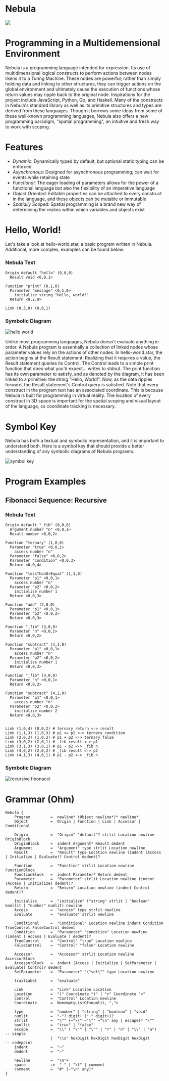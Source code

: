 # Nebula
![](/images/logos/Nebula-logo-small.png)

# Programming in a Multidemensional Environment
Nebula is a programming language intended for expression. Its use of multidimensional logical constructs to perform actions between nodes likens it to a Turing Machine. These nodes are powerful; rather than simply holding data and linking to other structures, they can trigger actions on the global environment and ultimately cause the execution of functions whose return values may ripple back to the original node. Inspirations for the project include JavaScript, Python, Go, and Haskell. Many of the constructs in Nebula's standard library as well as its primitive structures and types are derived from these languages. Though it borrows some ideas from some of these well-known programming languages, Nebula also offers a new programming paradigm, "spatial programming", an intuitive and fresh way to work with scoping.

# Features
- _Dynamic_: Dynamically typed by default, but optional static typing can be enforced
- _Asynchronous_: Designed for asynchronous programming; can wait for events while retaining state
- _Functional_: The eager loading of parameters allows for the power of a functional language but also the flexibility of an imperative language
- _Object Oriented_: Editable properties can be attached to every construct in the language, and these objects can be mutable or immutable
- _Spatially Scoped_: Spatial programming is a brand new way of determining the realms within which variables and objects exist

# Hello, World!
Let's take a look at hello-world.star, a basic program written in Nebula. Additional, more complex, examples can be found below.
### Nebula Text
```
Origin default "hello" (0,0,0)
  Result void <0,0,1>

Function "print" (0,1,0)
  Parameter "message" <0,1,0>
    initialize string "Hello, world!"
  Return <0,2,0>

Link (0,3,0) (0,0,1)
```
### Symbolic Diagram
![hello world](/example-programs/hello_world.png)

Unlike most programming languages, Nebula doesn't evaluate anything in order. A Nebula program is essentially a collection of linked nodes whose parameter values rely on the actions of other nodes. In hello-world.star, the action begins at the Result statement. Realizing that it requires a value, the Result statement queries its Control. The Control leads to a simple print function that does what you'd expect... writes to stdout. The print function has its own parameter to satisfy, and as denoted by the diagram, it has been linked to a primitive: the string "Hello, World!". Now, as the data ripples forward, the Result statement's Control query is satisfied. Note that every construct in the program text has an associated coordinate. This is because Nebula is built for programming in virtual reality. The location of every construct in 3D space is important for the spatial scoping and visual layout of the language, so coordinate tracking is necessary.

# Symbol Key

Nebula has both a textual and symbolic representation, and it is important to understand both. Here is a symbol key that should provide a better understanding of any symbolic diagrams of Nebula programs.

![symbol key](/images/symbol-key.png)

# Program Examples

## Fibonacci Sequence: Recursive
### Nebula Text
```
Origin default "_fib" (0,0,0)
  Argument number "n" <0,0,1>
  Result number <0,0,2>

Function "ternary" (1,0,0)
  Parameter "true" <0,0,1>
    access number "n"
  Parameter "false" <0,0,2>
  Parameter "condition" <0,0,3>
  Return <0,0,4>

Function "lessThanOrEqual" (1,1,0)
  Parameter "p1" <0,0,1>
    access number "n"
  Parameter "p2" <0,0,2>
    initialize number 1
  Return <0,0,3>

Function "add" (2,0,0)
  Parameter "p1" <0,0,1>
  Parameter "p2" <0,0,2>
  Return <0,0,3>

Function "_fib" (3,0,0)
  Parameter "n" <0,0,1>
  Return <0,0,2>

Function "subtract" (3,1,0)
  Parameter "p1" <0,0,1>
    access number "n"
  Parameter "p2" <0,0,2>
    initialize number 1
  Return <0,0,3>

Function "_fib" (4,0,0)
  Parameter "n" <0,0,1>
  Return <0,0,2>

Function "subtract" (4,1,0)
  Parameter "p1" <0,0,1>
    access number "n"
  Parameter "p2" <0,0,2>
    initialize number 2
  Return <0,0,3>


Link (1,0,4) (0,0,2) # ternary return <-> result
Link (1,1,3) (1,0,3) # p1 <= p2 <-> ternary condition
Link (2,0,3) (1,0,2) # p1 + p2 <-> ternary false
Link (3,0,2) (2,0,1) # _fib result <-> p1
Link (3,1,3) (3,0,1) # p1 - p2 <-> _fib n
Link (4,0,2) (2,0,2) # _fib result <-> p2
Link (4,1,3) (4,0,1) # p1 - p2 <-> _fib n
```
### Symbolic Diagram
![recursive fibonacci](/example-programs/recursive_fib.png)

# Grammar (Ohm)
```
Nebula {
    Program         =  newline* (Object newline*)* newline*
    Object          =  Origin | Function | Link | Accessor | Conditional

    Origin          =  "Origin" "default"? strlit Location newline OriginBlock
    OriginBlock     =  indent Argument* Result dedent
    Argument        =  "Argument" type strlit Location newline
    Result          =  "Result" type Location newline (indent (Access | Initialize | Evaluate)? Control dedent)?

    Function        =  "Function" strlit Location newline FunctionBlock
    FunctionBlock   =  indent Parameter* Return dedent
    Parameter       =  "Parameter" strlit Location newline (indent (Access | Initialize) dedent)?
    Return          =  "Return" Location newline (indent Control dedent)?

    Initialize      =  "initialize" ("string" strlit | "boolean" boollit | "number" numlit) newline
    Access          =  "access" type strlit newline
    Evaluate        =  "evaluate" strlit newline

    Conditional     =  "Conditional" Location newline indent Condition TrueControl FalseControl dedent
    Condition       =  "Parameter" "condition" Location newline (indent ( Access | Evaluate ) dedent)?
    TrueControl     =  "Control" "true" Location newline
    FalseControl    =  "Control" "false" Location newline

    Accessor        =  "Accessor" strlit Location newline AccessorBlock
    AccessorBlock   =  indent (Access | Initialize | SetParameter | Evaluate) Control? dedent
    SetParameter    =  "Parameter" "\"set\"" type Location newline

    traitLabel      =  "evaluate"

    Link            =  "Link" Location Location
    Location        =  "(" Coordinate ")" | "<" Coordinate ">"
    Control         =  "Control" Location newline
    Coordinate      =  NonemptyListOf<numlit, ",">

    type            =  "number" | "string" | "boolean" | "void"
    numlit          =  "-"? digit+ ("." digit+)?
    strlit          =  "\"" (~"\\" ~"\"" ~"\n" any | escape)* "\""
    boollit         =  "true" | "false"
    escape          =  "\\" ( "\'" | "\"" | "r" | "n" | "\\" | "u")      -- simple
                    |  "\\u" hexDigit hexDigit hexDigit hexDigit         -- codepoint
    indent          =  "⇨"
    dedent          =  "⇦"

    newline         =  "\n"+
    space           :=  " " | "\t" | comment
    comment         =  "#" (~"\n" any)*
}
```
